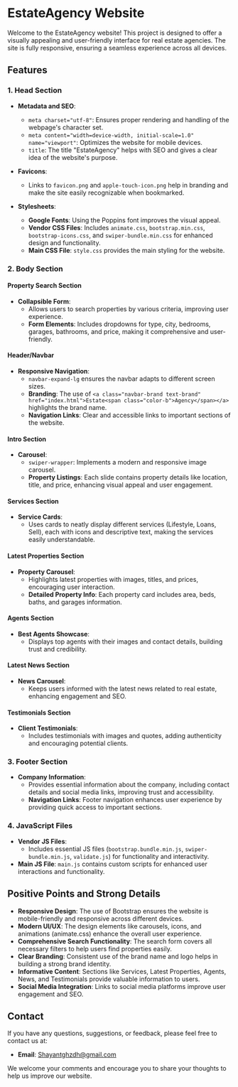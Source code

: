 # EstateAgency Website

Welcome to the EstateAgency website! This project is designed to offer a visually appealing and user-friendly interface for real estate agencies. The site is fully responsive, ensuring a seamless experience across all devices.

## Features

### 1. Head Section
- **Metadata and SEO**:
  - `meta charset="utf-8"`: Ensures proper rendering and handling of the webpage's character set.
  - `meta content="width=device-width, initial-scale=1.0" name="viewport"`: Optimizes the website for mobile devices.
  - `title`: The title "EstateAgency" helps with SEO and gives a clear idea of the website's purpose.

- **Favicons**:
  - Links to `favicon.png` and `apple-touch-icon.png` help in branding and make the site easily recognizable when bookmarked.

- **Stylesheets**:
  - **Google Fonts**: Using the Poppins font improves the visual appeal.
  - **Vendor CSS Files**: Includes `animate.css`, `bootstrap.min.css`, `bootstrap-icons.css`, and `swiper-bundle.min.css` for enhanced design and functionality.
  - **Main CSS File**: `style.css` provides the main styling for the website.

### 2. Body Section

#### Property Search Section
- **Collapsible Form**:
  - Allows users to search properties by various criteria, improving user experience.
  - **Form Elements**: Includes dropdowns for type, city, bedrooms, garages, bathrooms, and price, making it comprehensive and user-friendly.

#### Header/Navbar
- **Responsive Navigation**:
  - `navbar-expand-lg` ensures the navbar adapts to different screen sizes.
  - **Branding**: The use of `<a class="navbar-brand text-brand" href="index.html">Estate<span class="color-b">Agency</span></a>` highlights the brand name.
  - **Navigation Links**: Clear and accessible links to important sections of the website.

#### Intro Section
- **Carousel**:
  - `swiper-wrapper`: Implements a modern and responsive image carousel.
  - **Property Listings**: Each slide contains property details like location, title, and price, enhancing visual appeal and user engagement.

#### Services Section
- **Service Cards**:
  - Uses cards to neatly display different services (Lifestyle, Loans, Sell), each with icons and descriptive text, making the services easily understandable.

#### Latest Properties Section
- **Property Carousel**:
  - Highlights latest properties with images, titles, and prices, encouraging user interaction.
  - **Detailed Property Info**: Each property card includes area, beds, baths, and garages information.

#### Agents Section
- **Best Agents Showcase**:
  - Displays top agents with their images and contact details, building trust and credibility.

#### Latest News Section
- **News Carousel**:
  - Keeps users informed with the latest news related to real estate, enhancing engagement and SEO.

#### Testimonials Section
- **Client Testimonials**:
  - Includes testimonials with images and quotes, adding authenticity and encouraging potential clients.

### 3. Footer Section
- **Company Information**:
  - Provides essential information about the company, including contact details and social media links, improving trust and accessibility.
  - **Navigation Links**: Footer navigation enhances user experience by providing quick access to important sections.

### 4. JavaScript Files
- **Vendor JS Files**:
  - Includes essential JS files (`bootstrap.bundle.min.js`, `swiper-bundle.min.js`, `validate.js`) for functionality and interactivity.
- **Main JS File**: `main.js` contains custom scripts for enhanced user interactions and functionality.

## Positive Points and Strong Details
- **Responsive Design**: The use of Bootstrap ensures the website is mobile-friendly and responsive across different devices.
- **Modern UI/UX**: The design elements like carousels, icons, and animations (animate.css) enhance the overall user experience.
- **Comprehensive Search Functionality**: The search form covers all necessary filters to help users find properties easily.
- **Clear Branding**: Consistent use of the brand name and logo helps in building a strong brand identity.
- **Informative Content**: Sections like Services, Latest Properties, Agents, News, and Testimonials provide valuable information to users.
- **Social Media Integration**: Links to social media platforms improve user engagement and SEO.

## Contact
If you have any questions, suggestions, or feedback, please feel free to contact us at:

- **Email**: Shayantghzdh@gmail.com

We welcome your comments and encourage you to share your thoughts to help us improve our website.
